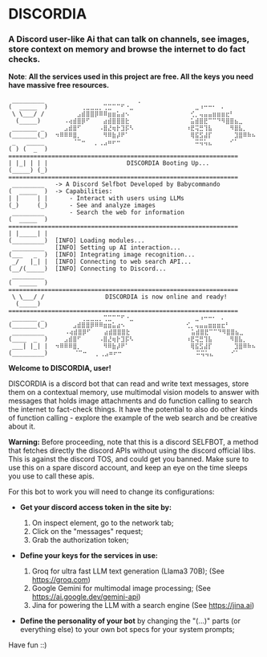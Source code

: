 # DISCORDIA

### A Discord user-like Ai that can talk on channels, see images, store context on memory and browse the internet to do fact checks.

**Note**: **All the services used in this project are free. All the keys you need have massive free resources.**

```
 _________   ⠀⠀⠀⠀⠀⠀⠀⠀⠀⠀⠀⠀⠀⠀⠀⠀⠀⠀⠀⡀⠀⠀⠀⠀⠀⠀⠀⠀⠀⠀⠀⠀⠀⠀
(  _____  )  ⠀⠀⠀⠀⠀⠀⢀⣀⣀⣀⡀⢉⣉⠉⠉⠋⠐⣀⠀⠀⠀⠀⠀⠀⠀⠀⠀⠀⠀⠀⠀⠀⣀⠰⠒⠒⠂⠀⠄⠀⠀⠀⠀⠀⠀⠀
 \ \___/ /   ⠀⠀⠀⠀⠀⣠⣾⣿⣿⡿⠿⠿⣶⣶⣥⣴⠢⠀⠀⠀⠀⠀⠀⠀⠀⠀⠀⠀⠀⠀⠀⢊⡀⢤⣤⣤⣶⣶⣶⣖⠃⠀⠀⠀⠀⠀
  (_____)    ⠀⠀⠠⢴⣾⣿⡿⠋⠀⠀⠀⣴⣾⣿⣿⣿⣗⠀⠀⠀⠀⠀⠀⠀⠀⠀⠀⠀⠀⠀⠀⣥⣾⣿⣟⠉⠉⠙⠻⣿⣿⣦⣀⠀⠀⠀
 _______ _   ⠀⠀⣠⣾⣿⠋⠀⠀⠀⠀⠠⣿⣜⢶⡗⣹⡯⠣⠀⠀⠀⠀⠀⠀⠀⠀⠀⠀⠀⠀⠰⣟⢭⣛⢹⣧⠀⠀⠀⠀⠻⣿⣧⡀⠀⠀
(_______(_)  ⠲⠿⠿⠿⣿⡀⠀⠀⠀⠀⠀⠻⠿⣷⡼⠟⠁⠀⠀⠀⠀⠀⠀⠀⠀⠀⠀⠀⠀⠀⠀⢿⣯⣫⣼⡏⠀⠀⠀⠀⠀⣹⣿⠿⠷⠦
 _   _____   ⠀⠀⠀⠀⠈⠉⠒⠀⠀⡀⢀⣠⠶⠖⠒⠀⠀⠀⠀⠀⠀⠀⠀⠀⠀⠀⠀⠀⠀⠀⠀⠀⠭⢭⢥⣄⠀⠀⠀⠀⠊⠁⠀⠀⠀⠀
( ) (  _  )  ================================================================
| |_| | | |                      DISCORDIA Booting Up...
(_____) (_)  ================================================================
 _________   -> A Discord Selfbot Developed by Babycommando
(  _____  )  -> Capabilities:
| |     | |      - Interact with users using LLMs
(_)     (_)      - See and analyze images
 _________       - Search the web for information
(  _____  )  ================================================================
| |_____| |
(_________)  [INFO] Loading modules...
 _________   [INFO] Setting up AI interaction...
(___   _  )  [INFO] Integrating image recognition...
 _/   |_| |  [INFO] Connecting to web search API...
(__/(_____)  [INFO] Connecting to Discord...
 _________
(  _____  )  ================================================================
 \ \___/ /                 DISCORDIA is now online and ready!
  (_____)    ================================================================
 _______ _   ⠀⠀⠀⠀⠀⠀⢀⣀⣀⣀⡀⢉⣉⠉⠉⠋⠐⣀⠀⠀⠀⠀⠀⠀⠀⠀⠀⠀⠀⠀⠀⠀⣀⠰⠒⠒⠂⠀⠄⠀⠀⠀⠀⠀⠀⠀⠀
(_______(_)  ⠀⠀⠀⠀⣠⣾⣿⣿⡿⠿⠿⣶⣶⣥⣴⠢⠀⠀⠀⠀⠀⠀⠀⠀⠀⠀⠀⠀⠀⠀⢊⡀⢤⣤⣤⣶⣶⣶⣖⠃⠀⠀⠀⠀⠀
 _________  ⠀⠀⠀⠠⢴⣾⣿⡿⠋⠀⠀⠀⣴⣾⣿⣿⣿⣗⠀⠀⠀⠀⠀⠀⠀⠀⠀⠀⠀⠀⠀⠀⣥⣾⣿⣟⠉⠉⠙⠻⣿⣿⣦⣀⠀⠀⠀
(____  _  )  ⠀⠀⣠⣾⣿⠋⠀⠀⠀⠀⠠⣿⣜⢶⡗⣹⡯⠣⠀⠀⠀⠀⠀⠀⠀⠀⠀⠀⠀⠀⠰⣟⢭⣛⢹⣧⠀⠀⠀⠀⠻⣿⣧⡀⠀⠀
 ___| |_| |  ⠲⠿⠿⠿⣿⡀⠀⠀⠀⠀⠀⠻⠿⣷⡼⠟⠁⠀⠀⠀⠀⠀⠀⠀⠀⠀⠀⠀⠀⠀⠀⢿⣯⣫⣼⡏⠀⠀⠀⠀⠀⣹⣿⠿⠷⠦
(_________)      ⠀⠈⠉⠒⠀⠀⡀⢀⣠⠶⠖⠒⠀⠀⠀⠀⠀⠀⠀⠀⠀⠀⠀⠀⠀⠀⠀⠀⠀⠭⢭⢥⣄⠀⠀⠀⠀⠊⠁⠀⠀⠀⠀
```

**Welcome to DISCORDIA, user!**

DISCORDIA is a discord bot that can read and write text messages,
store them on a contextual memory, use multimodal vision models to
answer with messages that holds image attachments and do function
calling to search the internet to fact-check things. It have the
potential to also do other kinds of function calling - explore the
example of the web search and be creative about it.

**Warning:** Before proceeding, note that this is a discord SELFBOT,
a method that fetches directly the discord APIs without using the
discord official libs. This is against the discord TOS, and could
get you banned. Make sure to use this on a spare discord account,
and keep an eye on the time sleeps you use to call these apis.

For this bot to work you will need to change its configurations:

- **Get your discord access token in the site by:**

  1. On inspect element, go to the network tab;
  2. Click on the "messages" request;
  3. Grab the authorization token;

- **Define your keys for the services in use:**

  1. Groq for ultra fast LLM text generation (Llama3 70B); (See https://groq.com)
  2. Google Gemini for multimodal image processing; (See https://ai.google.dev/gemini-api)
  3. Jina for powering the LLM with a search engine (See https://jina.ai)

- **Define the personality of your bot** by changing the "(...)" parts (or everything else) to your own bot specs for your system prompts;

Have fun ::)

